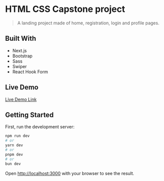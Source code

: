 # HTML CSS Capstone project

> A landing project made of home, registration, login and profile pages.



## Built With

- Next.js
- Bootstrap
- Sass
- Swiper
- React Hook Form

## Live Demo

[Live Demo Link](link)


## Getting Started

First, run the development server:

```bash
npm run dev
# or
yarn dev
# or
pnpm dev
# or
bun dev
```

Open [http://localhost:3000](http://localhost:3000) with your browser to see the result.